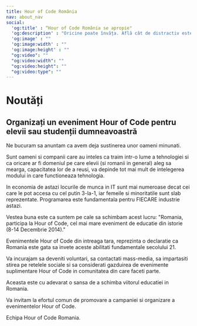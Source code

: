 ```yaml
---
title: Hour of Code România
nav: about_nav
social:
  'og:title' : “Hour of Code România se apropie"
  'og:description' : "Oricine poate învăța. Află cât de distractiv este să înveți programare în doar o oră, 8-14 Decembrie."
  'og:image' : ""
  'og:image:width' : ""
  'og:image:height' : ""
  "og:video": ""
  "og:video:width": ""
  "og:video:height": ""
  "og:video:type": ""
---
```


# Noutăți

## Organizați un eveniment Hour of Code pentru elevii sau studenții dumneavoastră

Ne bucuram sa anuntam ca avem deja sustinerea unor oameni minunati. 

Sunt oameni si companii care au inteles ca traim intr-o lume a tehnologiei si ca oricare ar fi domeniul pe care elevii (si romanii in general) aleg sa mearga, capacitatea lor de a reusi, va depinde tot mai mult de intelegerea modului in care functioneaza tehnologia.

In economia de astazi locurile de munca in IT sunt mai numeroase decat cei care le pot accesa cu cel putin 3-la-1, iar femeile si minoritatile sunt slab reprezentate.
Programarea este fundamentala pentru FIECARE industrie astazi.

Vestea buna este ca suntem pe cale sa schimbam acest lucru:
"Romania, participa la Hour of Code, cel mai mare eveniment de educatie din istorie (8-14 Decembrie 2014)."

Evenimentele Hour of Code din intreaga tara, reprezinta o declaratie ca Romania este gata sa invete aceste abilitati fundamentale secolului 21.

Va incurajam sa deveniti voluntari, sa contactati mass-media,  sa impartasiti stirea pe retelele sociale si sa considerati gazduirea de evenimente suplimentare Hour of Code in comunitatea din care faceti parte.

Aceasta este cu adevarat o sansa de a schimba viitorul educatiei in Romania.

Va invitam la efortul comun de promovare a campaniei si organizare a evenimentelor Hour of Code.

Echipa Hour of Code Romania.
